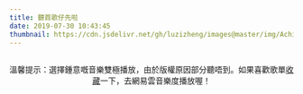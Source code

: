 ```yaml
---
title: 聽首歌仔先啦
date: 2019-07-30 10:43:45
thumbnail: https://cdn.jsdelivr.net/gh/luzizheng/images@master/img/AchingUnsightlyHarrierhawk-small.gif
---
```


<link rel="stylesheet" href="https://cdn.jsdelivr.net/npm/aplayer/dist/APlayer.min.css">
<script src="https://cdn.jsdelivr.net/npm/aplayer/dist/APlayer.min.js"></script>
<!-- require MetingJS -->
<script src="https://cdn.jsdelivr.net/npm/meting@2/dist/Meting.min.js"></script>
<meting-js style="width: auto;height: 2000px;"
    server="netease"
    type="playlist"
    id="130215767"
    userid="18065540"
    theme="#2980b9"
    loop="all"
    autoplay="true"
    order="list"
    storageName="aplayer-setting"
    lrctype= 0
    list-max-height="800px"
    >
</meting-js>

<p style="text-align:center;margin-top:30px"><span style="font-size:14px">溫馨提示：選擇鍾意嘅音樂雙極播放，由於版權原因部分聽唔到。如果喜歡歌單<a href="https://music.163.com/playlist?id=130215767" target="_blank" rel="noopener">收藏</a>一下，去網易雲音樂度播放喔！<span></span></span></p>